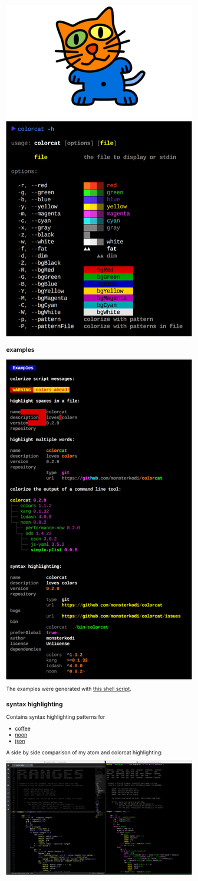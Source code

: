 ![colorcat](img/colorcat.png)
![usage](img/usage.png)
### examples
![examples](img/examples.png)

The examples were generated with [this shell script](./test/test.sh).

### syntax highlighting

Contains syntax highlighting patterns for

- [coffee](./test/coffee.noon) 
- [noon](./test/noon.noon) 
- [json](./test/json.noon) 

A side by side comparison of my atom and colorcat highlighting:

![atomcat](img/atomcat.png)